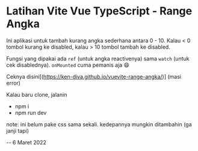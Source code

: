 # Latihan Vite Vue TypeScript - Range Angka

Ini aplikasi untuk tambah kurang angka sederhana antara 0 - 10. Kalau < 0 tombol kurang ke disabled, kalau > 10 tombol tambah ke disabled.

Fungsi yang dipakai ada `ref` (untuk angka reactivenya) sama `watch` (untuk cek disablednya). `onMounted` cuma pemanis aja :smile:

Ceknya disini[(https://ken-diva.github.io/vuevite-range-angka/)] (masi error)

Kalau baru clone, jalanin
- npm i
- npm run dev

note: ini belum pake css sama sekali. kedepannya mungkin ditambahin (ga janji tapi)

-- 6 Maret 2022